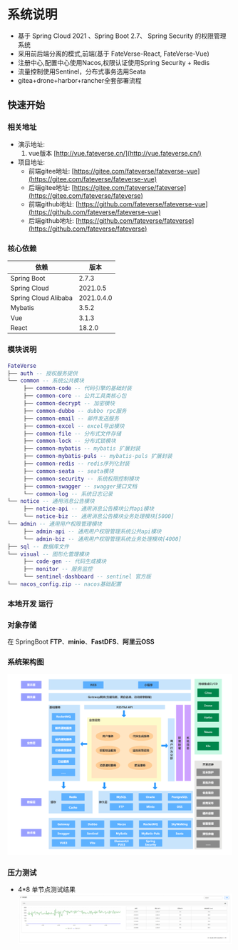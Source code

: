 # 系统说明

- 基于 Spring Cloud 2021 、Spring Boot 2.7、 Spring Security 的权限管理系统
- 采用前后端分离的模式,前端(基于 FateVerse-React, FateVerse-Vue)
- 注册中心,配置中心使用Nacos,权限认证使用Spring Security + Redis
- 流量控制使用Sentinel，分布式事务选用Seata
- gitea+drone+harbor+rancher全套部署流程

## 快速开始

### 相关地址 
- 演示地址:
    1. vue版本 [http://vue.fateverse.cn/](http://vue.fateverse.cn/)
- 项目地址:
    - 前端gitee地址: [https://gitee.com/fateverse/fateverse-vue](https://gitee.com/fateverse/fateverse-vue)
    - 后端gitee地址: [https://gitee.com/fateverse/fateverse](https://gitee.com/fateverse/fateverse)
    - 前端github地址: [https://github.com/fateverse/fateverse-vue](https://github.com/fateverse/fateverse-vue)
    - 后端github地址: [https://github.com/fateverse/fateverse](https://github.com/fateverse/fateverse)

### 核心依赖

| 依赖                   | 版本         |
|----------------------|------------|
| Spring Boot          | 2.7.3      |
| Spring Cloud         | 2021.0.5   |
| Spring Cloud Alibaba | 2021.0.4.0 |
| Mybatis              | 3.5.2      |
| Vue                  | 3.1.3      |
| React                | 18.2.0     |

### 模块说明

```lua
FateVerse
├── auth -- 授权服务提供
└── common -- 系统公共模块
     ├── common-code -- 代码引擎的基础封装
     ├── common-core -- 公共工具类核心包
     ├── common-decrypt -- 加密模块
     ├── common-dubbo -- dubbo rpc服务
     ├── common-email -- 邮件发送服务
     ├── common-excel -- excel导出模块
     ├── common-file -- 分布式文件存储
     ├── common-lock -- 分布式锁模块
     ├── common-mybatis -- mybatis 扩展封装
     ├── common-mybatis-puls -- mybatis-puls 扩展封装
     ├── common-redis -- redis序列化封装
     ├── common-seata -- seata模块
     ├── common-security -- 系统权限控制模块
     ├── common-swagger -- swagger接口文档
     └── common-log -- 系统日志记录
└── notice -- 通用消息公告模块
     ├── notice-api -- 通用消息公告模块公共api模块
     └── notice-biz -- 通用消息公告模块业务处理模块[5000]
└── admin -- 通用用户权限管理模块
     ├── admin-api -- 通用用户权限管理系统公共api模块
     └── admin-biz -- 通用用户权限管理系统业务处理模块[4000]
├── sql -- 数据库文件
└── visual -- 图形化管理模块
     ├── code-gen -- 代码生成模块
     ├── monitor -- 服务监控
     └── sentinel-dashboard -- sentinel 官方版
└── nacos_config.zip -- nacos基础配置
```

### 本地开发 运行

### 对象存储

在 SpringBoot **FTP**、**minio**、**FastDFS**、**阿里云OSS**

### 系统架构图

![architecture_diagram.png](architecture_diagram.png)

### 压力测试

- 4*8 单节点测试结果
  ![qps_test.png](qps_test.png)